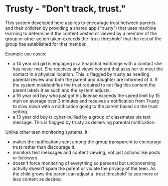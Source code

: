 # Trusty - "Don't track, trust."

This system developed here aspires to encourage trust between parents and their children by providing a shared app ("trusty") that uses machine learning to determine if the content posted or viewed by a member of the group or other action taken exceeds the 'trust threshold' that the rest of the group has established for that member.

Example use cases:
* a 14 year old girl is engaging in a Snapchat exchange with a contact she has never met. She receives and views content that asks her to meet the contact in a physical location. This is flagged by trusty as needing parental review and both the parent and daughter are informed of it. If the system misidentifies the trust required to not flag this content the parent labels it as such and the system adjusts.
* a 16 year old boy who just got his license exceeds the speed limit by 15 mph on average over 3 minutes and receives a notification from Trusty to slow down with a notification going to the parent based on the trust setting.
* a 13 year old boy is cyber-bullied by a group of classmates via text message. This is flagged by trusty as deserving parental notification.

Unlike other teen monitoring systems, it:
* makes the notifications sent among the group transparent to encourage trust rather than discourage it. 
* monitors text messages and content viewing, not just actions like posts or followers. 
* doesn't force monitoring of everything so personal but unconcerning activity doesn't spam the parent or violate the privacy of the teen. As the child grows the parent can adjust a 'trust threshold' to see more or less content as desired. 
